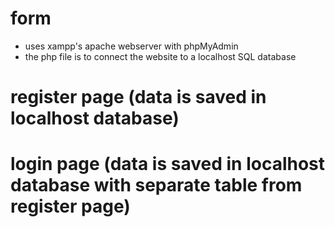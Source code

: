 # form
- uses xampp's apache webserver with phpMyAdmin
- the php file is to connect the website to a localhost SQL database

# register page (data is saved in localhost database)



# login page (data is saved in localhost database with separate table from register page)


